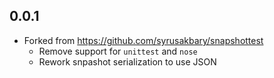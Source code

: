 ## 0.0.1
* Forked from https://github.com/syrusakbary/snapshottest
    - Remove support for `unittest` and `nose`
    - Rework snpashot serialization to use JSON